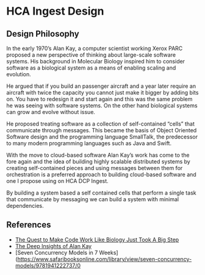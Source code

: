 # HCA Ingest Design
## Design Philosophy
In the early 1970’s Alan Kay, a computer scientist working Xerox PARC proposed a new perspective of thinking about large-scale software systems. His background in Molecular Biology inspired him to consider software as a biological system as a means of enabling scaling and evolution. 

He argued that if you build an passenger aircraft and a year later require an aircraft with twice the capacity you cannot just make it bigger by adding bits on. You have to redesign it and start again and this was the same problem he was seeing with software systems. On the other hand biological systems can grow and evolve without issue.

He proposed treating software as a collection of self-contained “cells” that communicate through messages. This became the basis of Object Oriented Software design and the programming language SmallTalk, the predecessor to many modern programming languages such as Java and Swift.

With the move to cloud-based software Alan Kay’s work has come to the fore again and the idea of building highly scalable distributed systems by creating self-contained pieces and using messages between them for orchestration is a preferred approach to building cloud-based software and one I propose using on HCA DCP Ingest.

By building a system based a self contained cells that perform a single task that communicate by messaging we can build a system with minimal dependencies. 

## References
* [The Quest to Make Code Work Like Biology Just Took A Big Step](https://www.wired.com/2016/06/chef-just-took-big-step-quest-make-code-work-like-biology/)
* [The Deep Insights of Alan Kay](http://mythz.servicestack.net/blog/2013/02/27/the-deep-insights-of-alan-kay/)
* [Seven Concurrency Models in 7 Weeks](https://www.safaribooksonline.com/library/view/seven-concurrency-models/9781941222737/0
